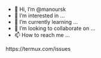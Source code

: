 - 👋 Hi, I’m @manoursk
- 👀 I’m interested in ...
- 🌱 I’m currently learning ...
- 💞️ I’m looking to collaborate on ...
- 📫 How to reach me ...

<!---
manoursk/manoursk is a ✨ special ✨ repository because its `README.md` (this file) appears on your GitHub profile.
You can click the Preview link to take a look at your changes.
--->https://termux.com/issues



